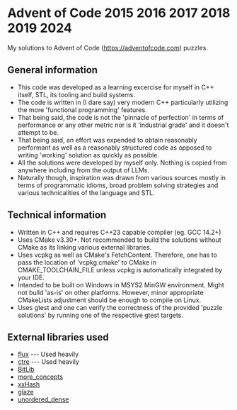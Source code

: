 # Advent of Code 2015 2016 2017 2018 2019 2024 #

My solutions to Advent of Code (<https://adventofcode.com>) puzzles.

## General information ##

* This code was developed as a learning excercise for myself in C++ itself, STL, its tooling and build systems.
* The code is written in (I dare say) very modern C++ particularly utilizing the more 'functional programming' features.
* That being said, the code is not the 'pinnacle of perfection' in terms of performance or any other metric nor is it 'industrial grade' and it doesn't attempt to be.
* That being said, an effort was expended to obtain reasonably performant as well as a reasonably structured code as opposed to writing 'working' solution as quickly as possible.
* All the solutions were developed by myself only. Nothing is copied from anywhere including from the output of LLMs.
* Naturally though, inspiration was drawn from various sources mostly in terms of programmatic idioms, broad problem solving strategies and various technicalities of the language and STL.

## Technical information ##

* Written in C++ and requires C++23 capable compiler (eg. GCC 14.2+)
* Uses CMake v3.30+. Not recommended to build the solutions without CMake as its linking various external libraries.
* Uses vcpkg as well as CMake's FetchContent. Therefore, one has to pass the location of 'vcpkg.cmake' to CMake in CMAKE_TOOLCHAIN_FILE unless vcpkg is automatically integrated by your IDE.
* Intended to be built on Windows in MSYS2 MinGW environment. Might not build 'as-is' on other platforms. However, minor appropriate CMakeLists adjustment should be enough to compile on Linux.
* Uses gtest and one can verify the correctness of the provided 'puzzle solutions' by running one of the respective gtest targets.

## External libraries used ##

* [flux](https://github.com/tcbrindle/flux) --- Used heavily
* [ctre](https://github.com/hanickadot/compile-time-regular-expressions) --- Used heavily
* [BitLib](https://github.com/bkille/bitlib)
* [more_concepts](https://github.com/MiSo1289/more_concepts)
* [xxHash](https://github.com/Cyan4973/xxHash)
* [glaze](https://github.com/stephenberry/glaze)
* [unordered_dense](https://github.com/martinus/unordered_dense)
